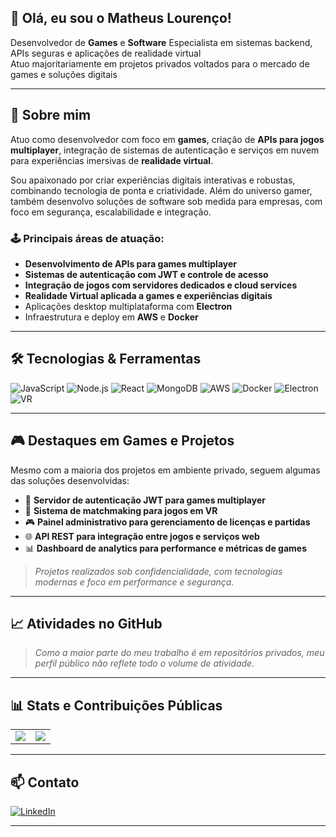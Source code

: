 ## 👋 Olá, eu sou o Matheus Lourenço!

Desenvolvedor de **Games** e **Software** 
Especialista em sistemas backend, APIs seguras e aplicações de realidade virtual  
Atuo majoritariamente em projetos privados voltados para o mercado de games e soluções digitais

---

## 🚀 Sobre mim

Atuo como desenvolvedor com foco em **games**, criação de **APIs para jogos multiplayer**, integração de sistemas de autenticação e serviços em nuvem para experiências imersivas de **realidade virtual**.

Sou apaixonado por criar experiências digitais interativas e robustas, combinando tecnologia de ponta e criatividade. Além do universo gamer, também desenvolvo soluções de software sob medida para empresas, com foco em segurança, escalabilidade e integração.

### 🕹️ **Principais áreas de atuação:**
- **Desenvolvimento de APIs para games multiplayer**
- **Sistemas de autenticação com JWT e controle de acesso**
- **Integração de jogos com servidores dedicados e cloud services**
- **Realidade Virtual aplicada a games e experiências digitais**
- Aplicações desktop multiplataforma com **Electron**
- Infraestrutura e deploy em **AWS** e **Docker**

---

## 🛠️ Tecnologias & Ferramentas

![JavaScript](https://img.shields.io/badge/-JavaScript-yellow?style=flat-square&logo=javascript)
![Node.js](https://img.shields.io/badge/-Node.js-green?style=flat-square&logo=node.js)
![React](https://img.shields.io/badge/-React-blue?style=flat-square&logo=react)
![MongoDB](https://img.shields.io/badge/-MongoDB-4EA94B?style=flat-square&logo=mongodb)
![AWS](https://img.shields.io/badge/-AWS-orange?style=flat-square&logo=amazonaws)
![Docker](https://img.shields.io/badge/-Docker-2496ED?style=flat-square&logo=docker)
![Electron](https://img.shields.io/badge/-Electron-47848F?style=flat-square&logo=electron)
![VR](https://img.shields.io/badge/-VR-0A0A0A?style=flat-square&logo=oculus)

---

## 🎮 Destaques em Games e Projetos

Mesmo com a maioria dos projetos em ambiente privado, seguem algumas das soluções desenvolvidas:

- 🦍 **Servidor de autenticação JWT para games multiplayer**
- 🎲 **Sistema de matchmaking para jogos em VR**
- 🎮 **Painel administrativo para gerenciamento de licenças e partidas**
- 🌐 **API REST para integração entre jogos e serviços web**
- 📊 **Dashboard de analytics para performance e métricas de games**

> *Projetos realizados sob confidencialidade, com tecnologias modernas e foco em performance e segurança.*

---

## 📈 Atividades no GitHub

> *Como a maior parte do meu trabalho é em repositórios privados, meu perfil público não reflete todo o volume de atividade.*

---

## 📊 Stats e Contribuições Públicas

<table>
  <tr>
    <td><img src="https://github-readme-stats.vercel.app/api?username=MatheusLourenco&show_icons=true&theme=radical" /></td>
    <td><img src="https://github-readme-stats.vercel.app/api/top-langs/?username=MatheusLourenco&layout=compact&theme=radical" /></td>
  </tr>
</table>

---

## 📫 Contato

[![LinkedIn](https://img.shields.io/badge/-LinkedIn-0077B5?style=flat-square&logo=linkedin&logoColor=white)](https://www.linkedin.com/in/matheuslourenço)

---
